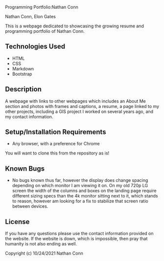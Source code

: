 Programming Portfolio:Nathan Conn 

Nathan Conn, Elon Gates

This is a webpage dedicated to showcasing the growing resume and programming portfolio of Nathan Conn.

## Technologies Used

* HTML
* CSS
* Markdown
* Bootstrap

## Description

A webpage with links to other webpages which includes an About Me section and photos with frames and captions, a resume, a page linked to my other projects, including a GIS project I worked on several years ago, and my contact information.

## Setup/Installation Requirements

* Any browser, with a preference for Chrome


You will want to clone this from the repository as is!

## Known Bugs

* No bugs known thus far, however the display does change spacing depending on which monitor I am viewing it on. On my old 720p LG screen the width of the columns and boxes on the landing page require different sizing specs than the 4k monitor sitting next to it, which stands to reason, however am looking for a fix to stabilize that screen ratio between devices.

## License

If you have any questions please use the contact information provided on the website. If the website is down, which is impossible, then pray that humanity is not also ending as well.

Copyright (c) 10/24/2021 Nathan Conn